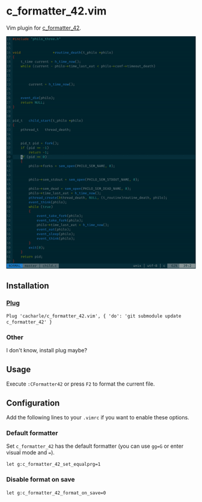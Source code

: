 # c\_formatter\_42.vim

Vim plugin for [c\_formatter\_42](https://github.com/dawnbeen/c_formatter_42).

![preview](preview.gif)

## Installation

### [Plug](https://github.com/junegunn/vim-plug)

```
Plug 'cacharle/c_formatter_42.vim', { 'do': 'git submodule update c_formatter_42' }
```

### Other

I don't know, install plug maybe?

## Usage

Execute `:CFormatter42` or press `F2` to format the current file.

## Configuration

Add the following lines to your `.vimrc` if you want to enable these options.

### Default formatter

Set `c_formatter_42` has the default formatter (you can use `gg=G` or enter visual mode and `=`).

```
let g:c_formatter_42_set_equalprg=1
```

### Disable format on save

```
let g:c_formatter_42_format_on_save=0
```
